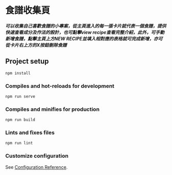 # 食譜收集頁

##### 可以收集自己喜歡食譜的小專案，從主頁進入的每一張卡片就代表一個食譜，提供快速查看成分及作法的設計，也可點擊view recipe查看完整介紹，此外，可手動新增食譜，點擊主頁上方NEW RECIPE並填入相對應的表格就可完成新增，亦可從卡片右上方的X按鈕刪除食譜


## Project setup
```
npm install
```

### Compiles and hot-reloads for development
```
npm run serve
```

### Compiles and minifies for production
```
npm run build
```

### Lints and fixes files
```
npm run lint
```

### Customize configuration
See [Configuration Reference](https://cli.vuejs.org/config/).
